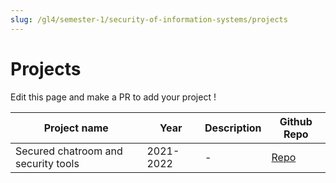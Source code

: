 ```yaml
---
slug: /gl4/semester-1/security-of-information-systems/projects
---
```


# Projects

Edit this page and make a PR to add your project !

| Project name                        | Year      | Description | Github Repo                                                         |
| ----------------------------------- | --------- | ----------- | ------------------------------------------------------------------- |
| Secured chatroom and security tools | 2021-2022 | -           | [Repo](https://github.com/MelekElloumi/Security-tools-and-chatroom) |
